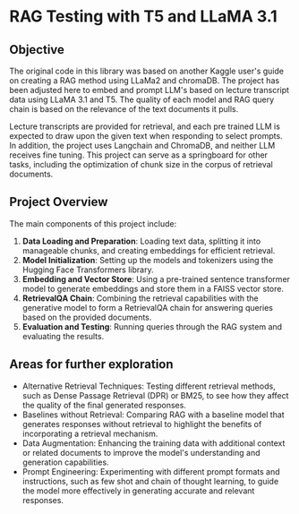 # RAG Testing with T5 and LLaMA 3.1
## Objective
The original code in this library was based on another Kaggle user's guide on creating a RAG method using LLaMa2 and chromaDB. The project has been adjusted here to embed and prompt LLM's based on lecture transcript data using LLaMA 3.1 and T5. The quality of each model and RAG query chain is based on the relevance of the text documents it pulls.

Lecture transcripts are provided for retrieval, and each pre trained LLM is expected to draw upon the given text when responding to select prompts.
In addition, the project uses Langchain and ChromaDB, and neither LLM receives fine tuning. This project can serve as a springboard for other tasks, including the optimization of chunk size in the corpus of retrieval documents.

## Project Overview

The main components of this project include:

1. **Data Loading and Preparation**: Loading text data, splitting it into manageable chunks, and creating embeddings for efficient retrieval.
2. **Model Initialization**: Setting up the models and tokenizers using the Hugging Face Transformers library.
3. **Embedding and Vector Store**: Using a pre-trained sentence transformer model to generate embeddings and store them in a FAISS vector store.
4. **RetrievalQA Chain**: Combining the retrieval capabilities with the generative model to form a RetrievalQA chain for answering queries based on the provided documents.
5. **Evaluation and Testing**: Running queries through the RAG system and evaluating the results.


## Areas for further exploration
- Alternative Retrieval Techniques: Testing different retrieval methods, such as Dense Passage Retrieval (DPR) or BM25, to see how they affect the quality of the final generated responses.
- Baselines without Retrieval: Comparing RAG with a baseline model that generates responses without retrieval to highlight the benefits of incorporating a retrieval mechanism.
- Data Augmentation: Enhancing the training data with additional context or related documents to improve the model's understanding and generation capabilities.
- Prompt Engineering: Experimenting with different prompt formats and instructions, such as few shot and chain of thought learning, to guide the model more effectively in generating accurate and relevant responses.
